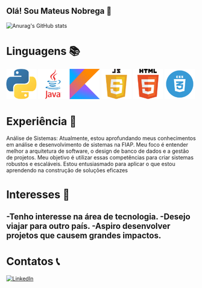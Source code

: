 ## Olá! Sou Mateus Nobrega 👋
![Anurag's GitHub stats](https://github-readme-stats.vercel.app/api?username=Mateuziinn&show_icons=true&theme=radical)
# Linguagens 📚
<img src="img/py.webp" alt="Python" width="80" height="80">     <img src="img/java.webp" alt="Java" width="80" height="80">   <img src="img/kotlin.webp" alt="Kotlin" width="80" height="80">
<img src="img/jscript.webp" alt="Script" width="80" height="80">   <img src="img/html.webp" alt="html" width="80" height="80">   <img src="img/css.webp" alt="html" width="80" height="80"> 

  


# Experiência 🚀

Análise de Sistemas: Atualmente, estou aprofundando meus conhecimentos em análise e desenvolvimento de sistemas na FIAP. Meu foco é entender melhor a arquitetura de software, o design de banco de dados e a gestão de projetos. Meu objetivo é utilizar essas competências para criar sistemas robustos e escaláveis. Estou entusiasmado para aplicar o que estou aprendendo na construção de soluções eficazes

# Interesses 📖
-Tenho interesse na área de tecnologia.
-Desejo viajar para outro país.
-Aspiro desenvolver projetos que causem grandes impactos.
-



# Contatos 📞
[![LinkedIn](https://img.shields.io/badge/LinkedIn-0077B5?style=for-the-badge&logo=linkedin&logoColor=white)](https://www.linkedin.com/in/mateus-nobrega-41b7702b8?lipi=urn%3Ali%3Apage%3Ad_flagship3_profile_view_base_contact_details%3Bz9i0B54cTYS2GYKcSGSNaA%3D%3D)


